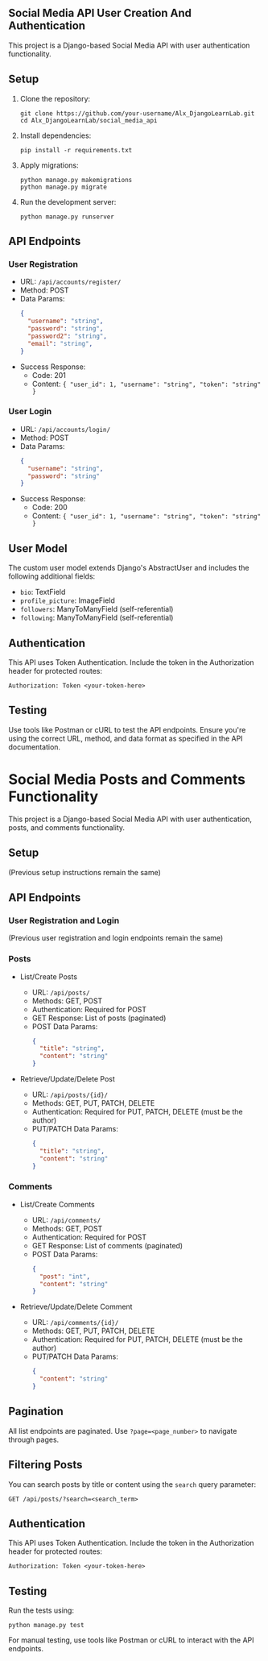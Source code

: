 ## Social Media API User Creation And Authentication

This project is a Django-based Social Media API with user authentication functionality.

## Setup

1. Clone the repository:
   ```
   git clone https://github.com/your-username/Alx_DjangoLearnLab.git
   cd Alx_DjangoLearnLab/social_media_api
   ```

2. Install dependencies:
   ```
   pip install -r requirements.txt
   ```

3. Apply migrations:
   ```
   python manage.py makemigrations
   python manage.py migrate
   ```

4. Run the development server:
   ```
   python manage.py runserver
   ```

## API Endpoints

### User Registration
- URL: `/api/accounts/register/`
- Method: POST
- Data Params: 
  ```json
  {
    "username": "string",
    "password": "string",
    "password2": "string",
    "email": "string",
  }
  ```
- Success Response: 
  - Code: 201
  - Content: `{ "user_id": 1, "username": "string", "token": "string" }`

### User Login
- URL: `/api/accounts/login/`
- Method: POST
- Data Params:
  ```json
  {
    "username": "string",
    "password": "string"
  }
  ```
- Success Response:
  - Code: 200
  - Content: `{ "user_id": 1, "username": "string", "token": "string" }`

## User Model

The custom user model extends Django's AbstractUser and includes the following additional fields:
- `bio`: TextField
- `profile_picture`: ImageField
- `followers`: ManyToManyField (self-referential)
- `following`: ManyToManyField (self-referential)

## Authentication

This API uses Token Authentication. Include the token in the Authorization header for protected routes:
```
Authorization: Token <your-token-here>
```

## Testing

Use tools like Postman or cURL to test the API endpoints. Ensure you're using the correct URL, method, and data format as specified in the API documentation.

# Social Media Posts and Comments Functionality

This project is a Django-based Social Media API with user authentication, posts, and comments functionality.

## Setup

(Previous setup instructions remain the same)

## API Endpoints

### User Registration and Login

(Previous user registration and login endpoints remain the same)

### Posts

- List/Create Posts
  - URL: `/api/posts/`
  - Methods: GET, POST
  - Authentication: Required for POST
  - GET Response: List of posts (paginated)
  - POST Data Params:
    ```json
    {
      "title": "string",
      "content": "string"
    }
    ```

- Retrieve/Update/Delete Post
  - URL: `/api/posts/{id}/`
  - Methods: GET, PUT, PATCH, DELETE
  - Authentication: Required for PUT, PATCH, DELETE (must be the author)
  - PUT/PATCH Data Params:
    ```json
    {
      "title": "string",
      "content": "string"
    }
    ```

### Comments

- List/Create Comments
  - URL: `/api/comments/`
  - Methods: GET, POST
  - Authentication: Required for POST
  - GET Response: List of comments (paginated)
  - POST Data Params:
    ```json
    {
      "post": "int",
      "content": "string"
    }
    ```

- Retrieve/Update/Delete Comment
  - URL: `/api/comments/{id}/`
  - Methods: GET, PUT, PATCH, DELETE
  - Authentication: Required for PUT, PATCH, DELETE (must be the author)
  - PUT/PATCH Data Params:
    ```json
    {
      "content": "string"
    }
    ```

## Pagination

All list endpoints are paginated. Use `?page=<page_number>` to navigate through pages.

## Filtering Posts

You can search posts by title or content using the `search` query parameter:

```
GET /api/posts/?search=<search_term>
```

## Authentication

This API uses Token Authentication. Include the token in the Authorization header for protected routes:
```
Authorization: Token <your-token-here>
```

## Testing

Run the tests using:
```
python manage.py test
```

For manual testing, use tools like Postman or cURL to interact with the API endpoints.